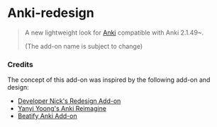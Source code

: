 # Anki-redesign

> A new lightweight look for [Anki](https://apps.ankiweb.net/) compatible with Anki 2.1.49~.
>
> (The add-on name is subject to change)

### Credits

The concept of this add-on was inspired by the following add-on and design:

- [Developer Nick's Redesign Add-on](https://github.com/nickdvlpr/Redesign)
- [Yanyi Yoong's Anki Reimagine](https://www.behance.net/gallery/50253077/Anki-Reimagine)
- [Beatify Anki Add-on](https://github.com/ShoroukAziz/Beautify-Anki)
